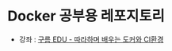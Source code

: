 # Docker 공부용 레포지토리 #
- 강좌 : [구름 EDU - 따라하며 배우는 도커와 CI환경](https://edu.goorm.io/learn/lecture/22383/%EB%94%B0%EB%9D%BC%ED%95%98%EB%A9%B0-%EB%B0%B0%EC%9A%B0%EB%8A%94-%EB%8F%84%EC%BB%A4%EC%99%80-ci%ED%99%98%EA%B2%BD)
